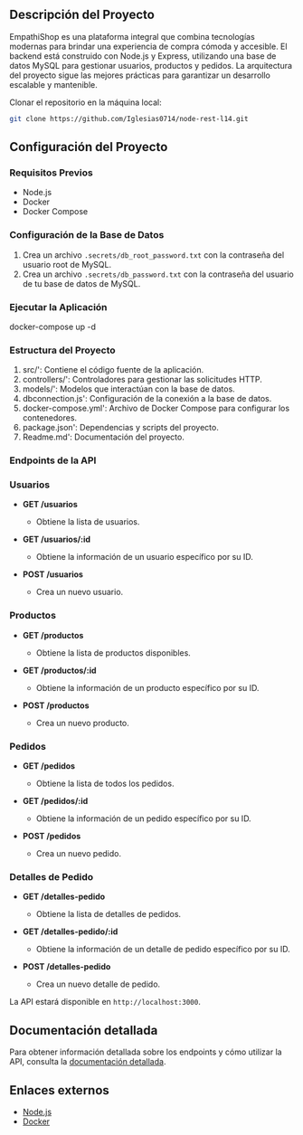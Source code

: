 ## Descripción del Proyecto

EmpathiShop es una plataforma integral que combina tecnologías modernas para brindar una experiencia de compra cómoda y accesible. El backend está construido con Node.js y Express, utilizando una base de datos MySQL para gestionar usuarios, productos y pedidos. La arquitectura del proyecto sigue las mejores prácticas para garantizar un desarrollo escalable y mantenible.

Clonar el repositorio en la máquina local:
   
   ```sh
   git clone https://github.com/Iglesias0714/node-rest-l14.git
   ```

## Configuración del Proyecto

### Requisitos Previos

- Node.js
- Docker
- Docker Compose

### Configuración de la Base de Datos

1. Crea un archivo `.secrets/db_root_password.txt` con la contraseña del usuario root de MySQL.
2. Crea un archivo `.secrets/db_password.txt` con la contraseña del usuario de tu base de datos de MySQL.

### Ejecutar la Aplicación
docker-compose up -d

### Estructura del Proyecto
1. src/': Contiene el código fuente de la aplicación.
2. controllers/': Controladores para gestionar las solicitudes HTTP.
3. models/': Modelos que interactúan con la base de datos.
4. dbconnection.js': Configuración de la conexión a la base de datos.
5. docker-compose.yml': Archivo de Docker Compose para configurar los contenedores.
6. package.json': Dependencias y scripts del proyecto.
7. Readme.md': Documentación del proyecto.

### Endpoints de la API
### Usuarios

- **GET /usuarios**
  - Obtiene la lista de usuarios.

- **GET /usuarios/:id**
  - Obtiene la información de un usuario específico por su ID.

- **POST /usuarios**
  - Crea un nuevo usuario.

### Productos

- **GET /productos**
  - Obtiene la lista de productos disponibles.

- **GET /productos/:id**
  - Obtiene la información de un producto específico por su ID.

- **POST /productos**
  - Crea un nuevo producto.

### Pedidos

- **GET /pedidos**
  - Obtiene la lista de todos los pedidos.

- **GET /pedidos/:id**
  - Obtiene la información de un pedido específico por su ID.

- **POST /pedidos**
  - Crea un nuevo pedido.

### Detalles de Pedido

- **GET /detalles-pedido**
  - Obtiene la lista de detalles de pedidos.

- **GET /detalles-pedido/:id**
  - Obtiene la información de un detalle de pedido específico por su ID.

- **POST /detalles-pedido**
  - Crea un nuevo detalle de pedido.

 La API estará disponible en `http://localhost:3000`.

## Documentación detallada

Para obtener información detallada sobre los endpoints y cómo utilizar la API,
consulta la [documentación detallada](./Docs/Endpoints/).

## Enlaces externos

- [Node.js](https://www.nodejs.org)
- [Docker](https://www.docker.com)
